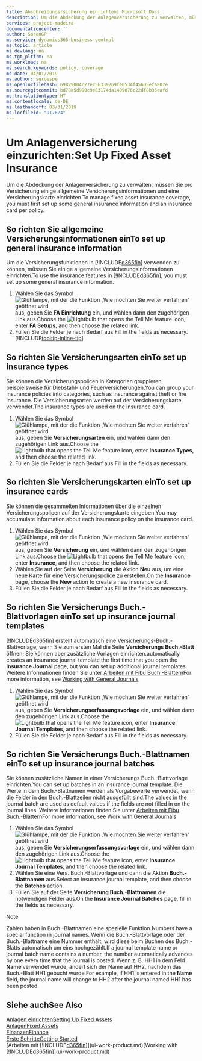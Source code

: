 ```yaml
---
title: Abschreibungsrsicherung einrichten| Microsoft Docs
description: Um die Abdeckung der Anlagenversicherung zu verwalten, müssen Sie pro Versicherung einige allgemeine Versicherungsinformationen und eine Versicherungskarte einrichten.
services: project-madeira
documentationcenter: ''
author: SorenGP
ms.service: dynamics365-business-central
ms.topic: article
ms.devlang: na
ms.tgt_pltfrm: na
ms.workload: na
ms.search.keywords: policy, coverage
ms.date: 04/01/2019
ms.author: sgroespe
ms.openlocfilehash: 69829004c27ec56339269fe0534f45605efa807e
ms.sourcegitcommit: bd78a5d990c9e83174da1409076c22df8b35eafd
ms.translationtype: HT
ms.contentlocale: de-DE
ms.lasthandoff: 03/31/2019
ms.locfileid: "917624"
---
```

# <a name="set-up-fixed-asset-insurance"></a><span data-ttu-id="cf167-103">Um Anlagenversicherung einzurichten:</span><span class="sxs-lookup"><span data-stu-id="cf167-103">Set Up Fixed Asset Insurance</span></span>
<span data-ttu-id="cf167-104">Um die Abdeckung der Anlagenversicherung zu verwalten, müssen Sie pro Versicherung einige allgemeine Versicherungsinformationen und eine Versicherungskarte einrichten.</span><span class="sxs-lookup"><span data-stu-id="cf167-104">To manage fixed asset insurance coverage, you must first set up some general insurance information and an insurance card per policy.</span></span>

## <a name="to-set-up-general-insurance-information"></a><span data-ttu-id="cf167-105">So richten Sie allgemeine Versicherungsinformationen ein</span><span class="sxs-lookup"><span data-stu-id="cf167-105">To set up general insurance information</span></span>
<span data-ttu-id="cf167-106">Um die Versicherungsfunktionen in [!INCLUDE[d365fin](includes/d365fin_md.md)]  verwenden zu können, müssen Sie einige allgemeine Versicherungsinformationen einrichten.</span><span class="sxs-lookup"><span data-stu-id="cf167-106">To use the insurance features in [!INCLUDE[d365fin](includes/d365fin_md.md)], you must set up some general insurance information.</span></span>  

1. <span data-ttu-id="cf167-107">Wählen Sie das Symbol ![Glühlampe, mit der die Funktion „Wie möchten Sie weiter verfahren“ geöffnet wird](media/ui-search/search_small.png "Wie möchten Sie weiter verfahren?") aus, geben Sie **FA Einrichtung** ein, und wählen dann den zugehörigen Link aus.</span><span class="sxs-lookup"><span data-stu-id="cf167-107">Choose the ![Lightbulb that opens the Tell Me feature](media/ui-search/search_small.png "Tell me what you want to do") icon, enter **FA Setups**, and then choose the related link.</span></span>  
2. <span data-ttu-id="cf167-108">Füllen Sie die Felder je nach Bedarf aus.</span><span class="sxs-lookup"><span data-stu-id="cf167-108">Fill in the fields as necessary.</span></span> [!INCLUDE[tooltip-inline-tip](includes/tooltip-inline-tip_md.md)]  

## <a name="to-set-up-insurance-types"></a><span data-ttu-id="cf167-109">So richten Sie Versicherungsarten ein</span><span class="sxs-lookup"><span data-stu-id="cf167-109">To set up insurance types</span></span>
<span data-ttu-id="cf167-110">Sie können die Versicherungspolicen in Kategorien gruppieren, beispielsweise für Diebstahl- und Feuerversicherungen.</span><span class="sxs-lookup"><span data-stu-id="cf167-110">You can group your insurance policies into categories, such as insurance against theft or fire insurance.</span></span> <span data-ttu-id="cf167-111">Die Versicherungsarten werden auf der Versicherungskarte verwendet.</span><span class="sxs-lookup"><span data-stu-id="cf167-111">The insurance types are used on the insurance card.</span></span>

1. <span data-ttu-id="cf167-112">Wählen Sie das Symbol ![Glühlampe, mit der die Funktion „Wie möchten Sie weiter verfahren“ geöffnet wird](media/ui-search/search_small.png "Wie möchten Sie weiter verfahren?") aus, geben Sie **Versicherungsarten** ein, und wählen dann den zugehörigen Link aus.</span><span class="sxs-lookup"><span data-stu-id="cf167-112">Choose the ![Lightbulb that opens the Tell Me feature](media/ui-search/search_small.png "Tell me what you want to do") icon, enter **Insurance Types**, and then choose the related link.</span></span>  
2. <span data-ttu-id="cf167-113">Füllen Sie die Felder je nach Bedarf aus.</span><span class="sxs-lookup"><span data-stu-id="cf167-113">Fill in the fields as necessary.</span></span>

## <a name="to-set-up-insurance-cards"></a><span data-ttu-id="cf167-114">So richten Sie Versicherungskarten ein</span><span class="sxs-lookup"><span data-stu-id="cf167-114">To set up insurance cards</span></span>
<span data-ttu-id="cf167-115">Sie können die gesammelten Informationen über die einzelnen Versicherungspolicen auf der Versicherungskarte eingeben.</span><span class="sxs-lookup"><span data-stu-id="cf167-115">You may accumulate information about each insurance policy on the insurance card.</span></span>  

1. <span data-ttu-id="cf167-116">Wählen Sie das Symbol ![Glühlampe, mit der die Funktion „Wie möchten Sie weiter verfahren“ geöffnet wird](media/ui-search/search_small.png "Wie möchten Sie weiter verfahren?") aus, geben Sie **Versicherung** ein, und wählen dann den zugehörigen Link aus.</span><span class="sxs-lookup"><span data-stu-id="cf167-116">Choose the ![Lightbulb that opens the Tell Me feature](media/ui-search/search_small.png "Tell me what you want to do") icon, enter **Insurance**, and then choose the related link.</span></span>  
2. <span data-ttu-id="cf167-117">Wählen Sie auf der Seite **Versicherung** die Aktion **Neu** aus, um eine neue Karte für eine Versicherungspolice zu erstellen.</span><span class="sxs-lookup"><span data-stu-id="cf167-117">On the **Insurance** page, choose the **New** action to create a  new insurance card.</span></span>  
3. <span data-ttu-id="cf167-118">Füllen Sie die Felder je nach Bedarf aus.</span><span class="sxs-lookup"><span data-stu-id="cf167-118">Fill in the fields as necessary.</span></span>

## <a name="to-set-up-insurance-journal-templates"></a><span data-ttu-id="cf167-119">So richten Sie Versicherungs Buch.-Blattvorlagen ein</span><span class="sxs-lookup"><span data-stu-id="cf167-119">To set up insurance journal templates</span></span>
[!INCLUDE[d365fin](includes/d365fin_md.md)] <span data-ttu-id="cf167-120">erstellt automatisch eine Versicherungs-Buch.-Blattvorlage, wenn Sie zum ersten Mal die Seite **Versicherungs Buch.-Blatt** öffnen; Sie können aber zusätzliche Vorlagen einrichten.</span><span class="sxs-lookup"><span data-stu-id="cf167-120">automatically creates an insurance journal template the first time that you open the **Insurance Journal** page, but you can set up additional journal templates.</span></span> <span data-ttu-id="cf167-121">Weitere Informationen finden Sie unter [Arbeiten mit Fibu Buch.-Blättern](ui-work-general-journals.md)</span><span class="sxs-lookup"><span data-stu-id="cf167-121">For more information, see [Working with General Journals](ui-work-general-journals.md).</span></span>  

1. <span data-ttu-id="cf167-122">Wählen Sie das Symbol ![Glühlampe, mit der die Funktion „Wie möchten Sie weiter verfahren“ geöffnet wird](media/ui-search/search_small.png "Wie möchten Sie weiter verfahren?") aus, geben Sie **Versicherungserfassungsvorlage** ein, und wählen dann den zugehörigen Link aus.</span><span class="sxs-lookup"><span data-stu-id="cf167-122">Choose the ![Lightbulb that opens the Tell Me feature](media/ui-search/search_small.png "Tell me what you want to do") icon, enter **Insurance Journal Templates**, and then choose the related link.</span></span>  
2. <span data-ttu-id="cf167-123">Füllen Sie die Felder je nach Bedarf aus.</span><span class="sxs-lookup"><span data-stu-id="cf167-123">Fill in the fields as necessary.</span></span>

## <a name="to-set-up-insurance-journal-batches"></a><span data-ttu-id="cf167-124">So richten Sie Versicherungs Buch.-Blattnamen ein</span><span class="sxs-lookup"><span data-stu-id="cf167-124">To set up insurance journal batches</span></span>
<span data-ttu-id="cf167-125">Sie können zusätzliche Namen in einer Versicherungs Buch.-Blattvorlage einrichten.</span><span class="sxs-lookup"><span data-stu-id="cf167-125">You can set up batches in an insurance journal template.</span></span> <span data-ttu-id="cf167-126">Die Werte in dem Buch.-Blattnamen werden als Vorgabewerte verwendet, wenn die Felder in den Buch.-Blattzeilen nicht ausgefüllt sind.</span><span class="sxs-lookup"><span data-stu-id="cf167-126">The values in the journal batch are used as default values if the fields are not filled in on the journal lines.</span></span> <span data-ttu-id="cf167-127">Weitere Informationen finden Sie unter [Arbeiten mit Fibu Buch.-Blättern](ui-work-general-journals.md)</span><span class="sxs-lookup"><span data-stu-id="cf167-127">For more information, see [Work with General Journals](ui-work-general-journals.md)</span></span>  

1. <span data-ttu-id="cf167-128">Wählen Sie das Symbol ![Glühlampe, mit der die Funktion „Wie möchten Sie weiter verfahren“ geöffnet wird](media/ui-search/search_small.png "Wie möchten Sie weiter verfahren?") aus, geben Sie **Versicherungserfassungsvorlage** ein, und wählen dann den zugehörigen Link aus.</span><span class="sxs-lookup"><span data-stu-id="cf167-128">Choose the ![Lightbulb that opens the Tell Me feature](media/ui-search/search_small.png "Tell me what you want to do") icon, enter **Insurance Journal Templates**, and then choose the related link.</span></span>  
2. <span data-ttu-id="cf167-129">Wählen Sie eine Vers. Buch.-Blattvorlage und dann die Aktion **Buch.-Blattnamen** aus.</span><span class="sxs-lookup"><span data-stu-id="cf167-129">Select an insurance journal template, and then choose the **Batches** action.</span></span>
3. <span data-ttu-id="cf167-130">Füllen Sie auf der Seite **Versicherung Buch.-Blattnamen** die notwendigen Felder aus.</span><span class="sxs-lookup"><span data-stu-id="cf167-130">On the **Insurance Journal Batches** page, fill in the fields as necessary.</span></span>

> [!NOTE]  
>   <span data-ttu-id="cf167-131">Zahlen haben in Buch.-Blattnamen eine spezielle Funktion.</span><span class="sxs-lookup"><span data-stu-id="cf167-131">Numbers have a special function in journal names.</span></span> <span data-ttu-id="cf167-132">Wenn die Buch.-Blattvorlage oder der Buch.-Blattname eine Nummer enthält, wird diese beim Buchen des Buch.-Blatts automatisch um eins hochgezählt.</span><span class="sxs-lookup"><span data-stu-id="cf167-132">If a journal template name or journal batch name contains a number, the number automatically advances by one every time that the journal is posted.</span></span> <span data-ttu-id="cf167-133">Wenn z. B. HH1 in dem Feld **Name** verwendet wurde, ändert sich der Name auf HH2, nachdem das Buch.-Blatt HH1 gebucht wurde.</span><span class="sxs-lookup"><span data-stu-id="cf167-133">For example, if HH1 is entered in the **Name** field, the journal name will change to HH2 after the journal named HH1 has been posted.</span></span>

## <a name="see-also"></a><span data-ttu-id="cf167-134">Siehe auch</span><span class="sxs-lookup"><span data-stu-id="cf167-134">See Also</span></span>
[<span data-ttu-id="cf167-135">Anlagen einrichten</span><span class="sxs-lookup"><span data-stu-id="cf167-135">Setting Up Fixed Assets</span></span>](fa-setup.md)  
[<span data-ttu-id="cf167-136">Anlagen</span><span class="sxs-lookup"><span data-stu-id="cf167-136">Fixed Assets</span></span>](fa-manage.md)  
[<span data-ttu-id="cf167-137">Finanzen</span><span class="sxs-lookup"><span data-stu-id="cf167-137">Finance</span></span>](finance.md)  
[<span data-ttu-id="cf167-138">Erste Schritte</span><span class="sxs-lookup"><span data-stu-id="cf167-138">Getting Started</span></span>](product-get-started.md)  
<span data-ttu-id="cf167-139">[Arbeiten mit [!INCLUDE[d365fin](includes/d365fin_md.md)]](ui-work-product.md)</span><span class="sxs-lookup"><span data-stu-id="cf167-139">[Working with [!INCLUDE[d365fin](includes/d365fin_md.md)]](ui-work-product.md)</span></span>

